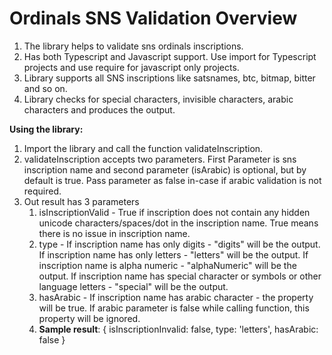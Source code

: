 # Ordinals SNS Validation Overview
1. The library helps to validate sns ordinals inscriptions.
2. Has both Typescript and Javascript support. Use import for Typescript projects and use require for javascript only projects.
3. Library supports all SNS inscriptions like satsnames, btc, bitmap, bitter and so on.
4. Library checks for special characters, invisible characters, arabic characters and produces the output.

**Using the library:**
1. Import the library and call the function validateInscription.
2. validateInscription accepts two parameters. First Parameter is sns inscription name and second parameter (isArabic) is optional, but by default is true. Pass parameter as false in-case if arabic validation is not required.
3. Out result has 3 parameters
     1. isInscriptionValid - True if inscription does not contain any hidden unicode characters/spaces/dot in the inscription name. True means there is no issue in inscription name.
     2. type - If inscription name has only digits  - "digits" will be the output. If inscription name has only letters - "letters" will be the output.  If inscription name is alpha numeric - "alphaNumeric" will be the output. If inscription name has special character or symbols or other language letters - "special" will be the output.
     3. hasArabic - If inscription name has arabic character - the property will be true. If arabic parameter is false while calling function, this property will be ignored.
     4. **Sample result**: { isInscriptionInvalid: false, type: 'letters', hasArabic: false }
  


